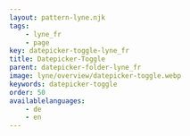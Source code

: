 ```yaml
---
layout: pattern-lyne.njk
tags: 
    - lyne_fr
    - page
key: datepicker-toggle-lyne_fr
title: Datepicker-Toggle
parent: datepicker-folder-lyne_fr
image: lyne/overview/datepicker-toggle.webp
keywords: datepicker-toggle
order: 50
availablelanguages: 
    - de
    - en
---
```


